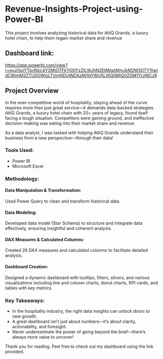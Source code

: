 # Revenue-Insights-Project-using-Power-BI
This project involves analyzing historical data for AtliQ Grands, a luxury hotel chain, to help them regain market share and revenue
## Dashboard link: 
https://app.powerbi.com/view?r=eyJrIjoiYTgyNzc4Y2MtOTFkYi00YzZlLWJhN2EtMjgzMmJkM2M3OTY1IiwidCI6ImM2ZTU0OWIzLTVmNDUtNDAzMi1hYWU5LWQ0MjQ0ZGM1YjJjNCJ9
## Project Overview
In the ever-competitive world of hospitality, staying ahead of the curve requires more than just great service—it demands data-backed strategies. AtliQ Grands, a luxury hotel chain with 20+ years of legacy, found itself facing a tough situation. Competitors were gaining ground, and ineffective decision-making was eating into their market share and revenue.

As a data analyst, I was tasked with helping AtliQ Grands understand their business from a new perspective—through their data!
### Tools Used:
- Power BI
- Microsoft Excel
### Methodology:
#### Data Manipulation & Transformation: 
Used Power Query to clean and transform historical data.
#### Data Modeling: 
Developed data model (Star Schema) to structure and integrate data effectively, ensuring insightful and coherent analysis.
#### DAX Measures & Calculated Columns: 
Created 26 DAX measures and calculated columns to facilitate detailed analysis.
#### Dashboard Creation: 
Designed a dynamic dashboard with tooltips, filters, slicers, and various visualizations including line and column charts, donut charts, KPI cards, and tables with key metrics.
### Key Takeaways:
- In the hospitality industry, the right data insights can unlock doors to new growth.
- A great dashboard isn’t just about numbers—it’s about clarity, actionability, and foresight.
- Never underestimate the power of going beyond the brief—there’s always more value to uncover!

Thank you for reading. Feel free to check out my dashboard using the link provided.

